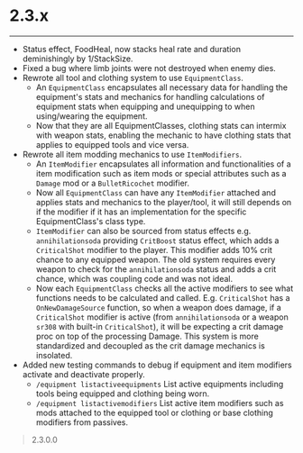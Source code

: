 # 2.3.x
---

- Status effect, FoodHeal, now stacks heal rate and duration deminishingly by 1/StackSize.
- Fixed a bug where limb joints were not destroyed when enemy dies.
- Rewrote all tool and clothing system to use `EquipmentClass`.
    - An `EquipmentClass` encapsulates all necessary data for handling the equipment's stats and mechanics for handling calculations of equipment stats when equipping and unequipping to when using/wearing the equipment. 
    - Now that they are all EquipmentClasses, clothing stats can intermix with weapon stats, enabling the mechanic to have clothing stats that applies to equipped tools and vice versa.
- Rewrote all item modding mechanics to use `ItemModifiers`.
    - An `ItemModifier` encapsulates all information and functionalities of a item modification such as item mods or special attributes such as a `Damage` mod or a `BulletRicochet` modifier.
    - Now all `EquipmentClass` can have any `ItemModifier` attached and applies stats and mechanics to the player/tool, it will still depends on if the modifier if it has an implementation for the specific EquipmentClass's class type.
    - `ItemModifier` can also be sourced from status effects e.g. `annihilationsoda` providing `CritBoost` status effect, which adds a `CriticalShot` modifier to the player. This modifier adds 10% crit chance to any equipped weapon. The old system requires every weapon to check for the `annihilationsoda` status and adds a crit chance, which was coupling code and was not ideal.
    - Now each `EquipmentClass` checks all the active modifiers to see what functions needs to be calculated and called. E.g. `CriticalShot` has a `OnNewDamageSource` function, so when a weapon does damage, if a `CriticalShot` modifier is active (from `annihilationsoda` or a weapon `sr308` with built-in `CriticalShot`), it will be expecting a crit damage proc on top of the processing Damage. This system is more standardized and decoupled as the crit damage mechanics is insolated. 
- Added new testing commands to debug if equipment and item modifiers activate and deactivate properly.
    - `/equipment listactiveequipments` List active equipments including tools being equipped and clothing being worn.
    - `/equipment listactivemodifiers` List active item modifiers such as mods attached to the equipped tool or clothing or base clothing modifiers from passives.


> 2.3.0.0